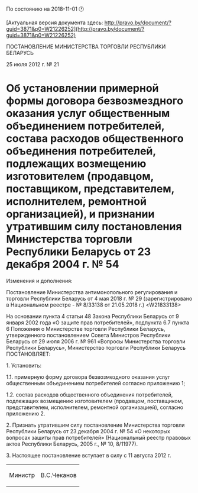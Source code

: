 По состоянию на 2018-11-01 &#x1F550;

[Актуальная версия документа здесь: http://pravo.by/document/?guid=3871&p0=W21226252](http://pravo.by/document/?guid=3871&p0=W21226252)

<p>ПОСТАНОВЛЕНИЕ МИНИСТЕРСТВА ТОРГОВЛИ РЕСПУБЛИКИ БЕЛАРУСЬ</p>
<p>25 июля 2012 г. № 21</p>
<h1>Об установлении примерной формы договора безвозмездного оказания услуг общественным объединением потребителей, состава расходов общественного объединения потребителей, подлежащих возмещению изготовителем (продавцом, поставщиком, представителем, исполнителем, ремонтной организацией), и признании утратившим силу постановления Министерства торговли Республики Беларусь от 23 декабря 2004 г. № 54</h1>
<p>Изменения и дополнения:</p>
<p>Постановление Министерства антимонопольного регулирования и торговли Республики Беларусь от 4 мая 2018 г. № 29 (зарегистрировано в Национальном реестре - № 8/33138 от 21.05.2018 г.) &lt;W21833138&gt;</p>
<p></p>
<p>На основании пункта 4 статьи 48 Закона Республики Беларусь от 9 января 2002 года «О защите прав потребителей», подпункта 6.7 пункта 6 Положения о Министерстве торговли Республики Беларусь, утвержденного постановлением Совета Министров Республики Беларусь от 29 июля 2006 г. № 961 «Вопросы Министерства торговли Республики Беларусь», Министерство торговли Республики Беларусь ПОСТАНОВЛЯЕТ:</p>
<p>1. Установить:</p>
<p>1.1. примерную форму договора безвозмездного оказания услуг общественным объединением потребителей согласно приложению 1;</p>
<p>1.2. состав расходов общественного объединения потребителей, подлежащих возмещению изготовителем (продавцом, поставщиком, представителем, исполнителем, ремонтной организацией), согласно приложению 2.</p>
<p>2. Признать утратившим силу постановление Министерства торговли Республики Беларусь от 23 декабря 2004 г. № 54 «О некоторых вопросах защиты прав потребителей» (Национальный реестр правовых актов Республики Беларусь, 2005 г., № 10, 8/11977).</p>
<p>3. Настоящее постановление вступает в силу с 11 августа 2012 г.</p>
<p></p>
<table><tr>
<td><p>Министр</p></td>
<td><p>В.С.Чеканов</p></td>
</tr></table>
<p></p>